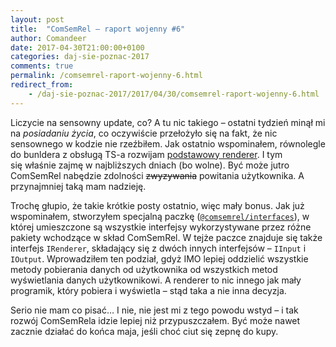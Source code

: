 ```yaml
---
layout: post
title:  "ComSemRel – raport wojenny #6"
author: Comandeer
date: 2017-04-30T21:00:00+0100
categories: daj-sie-poznac-2017
comments: true
permalink: /comsemrel-raport-wojenny-6.html
redirect_from:
    - /daj-sie-poznac-2017/2017/04/30/comsemrel-raport-wojenny-6.html
---
```


Liczycie na sensowny update, co? A tu nic takiego – ostatni tydzień minął mi na _posiadaniu życia_, co oczywiście przełożyło się na fakt, że nic sensownego w kodzie nie rzeźbiłem. Jak ostatnio wspominałem, równolegle do bunldera z obsługą TS-a rozwijam [podstawowy renderer](https://github.com/ComSemRel/renderer). I tym się właśnie zajmę w najbliższych dniach (bo wolne). Być może jutro ComSemRel nabędzie zdolności ~~zwyzywania~~ powitania użytkownika. A przynajmniej taką mam nadzieję.

Trochę głupio, że takie krótkie posty ostatnio, więc mały bonus. Jak już wspominałem, stworzyłem specjalną paczkę ([`@comsemrel/interfaces`](https://www.npmjs.com/package/@comsemrel/interfaces)), w której umieszczone są wszystkie interfejsy wykorzystywane przez różne pakiety wchodzące w skład ComSemRel. W tejże paczce znajduje się także interfejs `IRenderer`, składający się z dwóch innych interfejsów – `IInput` i `IOutput`. Wprowadziłem ten podział, gdyż IMO lepiej oddzielić wszystkie metody pobierania danych od użytkownika od wszystkich metod wyświetlania danych użytkownikowi. A renderer to nic innego jak mały programik, który pobiera i wyświetla – stąd taka a nie inna decyzja.

Serio nie mam co pisać… I nie, nie jest mi z tego powodu wstyd – i tak rozwój ComSemRela idzie lepiej niż przypuszczałem. Być może nawet zacznie działać do końca maja, jeśli choć ciut się zepnę do kupy.
